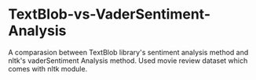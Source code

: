 # TextBlob-vs-VaderSentiment-Analysis
A comparasion between TextBlob library's sentiment analysis method and nltk's vaderSentiment Analysis method. Used movie review dataset which comes with nltk module.
